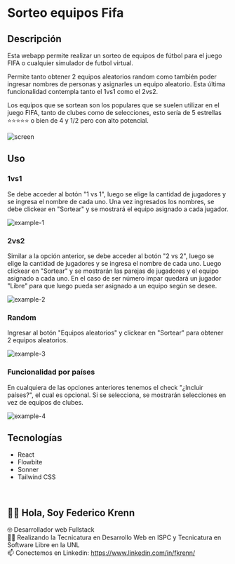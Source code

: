 # Sorteo equipos Fifa

## Descripción

Esta webapp permite realizar un sorteo de equipos de fútbol para el juego FIFA o cualquier simulador de futbol virtual.

Permite tanto obtener 2 equipos aleatorios random como también poder ingresar nombres de personas y asignarles un equipo aleatorio. Esta última funcionalidad contempla tanto el 1vs1 como el 2vs2.

Los equipos que se sortean son los populares que se suelen utilizar en el juego FIFA, tanto de clubes como de selecciones, esto sería de 5 estrellas ⭐⭐⭐⭐⭐ o bien de 4 y 1/2 pero con alto potencial.

![screen](https://github.com/fedekrenn/sorteo-equipos/assets/90353038/6a54e855-28b1-4340-a808-9b8884b6e96e)

## Uso

### 1vs1

Se debe acceder al botón "1 vs 1", luego se elige la cantidad de jugadores y se ingresa el nombre de cada uno. Una vez ingresados los nombres, se debe clickear en "Sortear" y se mostrará el equipo asignado a cada jugador.

![example-1](https://github.com/fedekrenn/sorteo-equipos/assets/90353038/81ae50bd-6e1c-4870-b7e0-1dd62c60cdae)

### 2vs2

Similar a la opción anterior, se debe acceder al botón "2 vs 2", luego se elige la cantidad de jugadores y se ingresa el nombre de cada uno. Luego clickear en "Sortear" y se mostrarán las parejas de jugadores y el equipo asignado a cada uno. En el caso de ser número impar quedará un jugador "Libre" para que luego pueda ser asignado a un equipo según se desee.

![example-2](https://github.com/fedekrenn/sorteo-equipos/assets/90353038/c7bdae79-b49f-4088-9d5c-fae779742f7b)

### Random

Ingresar al botón "Equipos aleatorios" y clickear en "Sortear" para obtener 2 equipos aleatorios.

![example-3](https://github.com/fedekrenn/sorteo-equipos/assets/90353038/485dd445-0eda-46f6-a91a-5a5c48717b93)

### Funcionalidad por países

En cualquiera de las opciones anteriores tenemos el check "¿Incluir países?", el cual es opcional. Si se selecciona, se mostrarán selecciones en vez de equipos de clubes.

![example-4](https://github.com/fedekrenn/sorteo-equipos/assets/90353038/71822bb0-8f3b-4dd6-948d-a3c7743add82)

## Tecnologías

- React
- Flowbite
- Sonner
- Tailwind CSS

<br>

## 🙋‍♂️ Hola, Soy Federico Krenn
:nerd_face: Desarrollador web Fullstack
<br>
👨‍🎓 Realizando la Tecnicatura en Desarrollo Web en ISPC y Tecnicatura en Software Libre en la UNL
<br>
📫 Conectemos en Linkedin: https://www.linkedin.com/in/fkrenn/